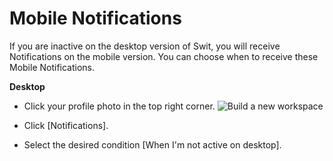 # Mobile Notifications

 If you are inactive on the desktop version of Swit, you will receive Notifications on the mobile version. You can choose when to receive these Mobile Notifications.



**Desktop** 

* Click your profile photo in the top right corner. ![Build a new workspace](https://files.swit.io/help_image/FB_AC3_Profile.png) 


* Click [Notifications].


* Select the desired condition [When I'm not active on desktop].
  